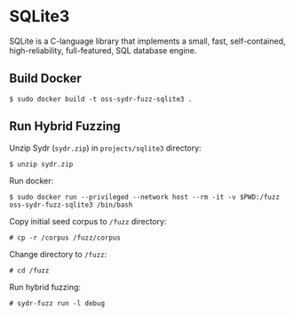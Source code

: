 # SQLite3

SQLite is a C-language library that implements a small, fast, self-contained,
high-reliability, full-featured, SQL database engine.

## Build Docker

    $ sudo docker build -t oss-sydr-fuzz-sqlite3 .

## Run Hybrid Fuzzing

Unzip Sydr (`sydr.zip`) in `projects/sqlite3` directory:

    $ unzip sydr.zip

Run docker:

    $ sudo docker run --privileged --network host --rm -it -v $PWD:/fuzz oss-sydr-fuzz-sqlite3 /bin/bash

Copy initial seed corpus to `/fuzz` directory:

    # cp -r /corpus /fuzz/corpus

Change directory to `/fuzz`:

    # cd /fuzz

Run hybrid fuzzing:

    # sydr-fuzz run -l debug
